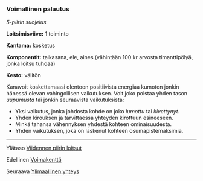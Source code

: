### Voimallinen palautus

*5-piirin suojelus*

**Loitsimisviive:** 1 toiminto

**Kantama:** kosketus

**Komponentit:** taikasana, ele, aines (vähintään 100 kr arvosta timanttipölyä, jonka loitsu tuhoaa)

**Kesto:** välitön

Kanavoit koskettamaasi olentoon positiivista energiaa kumoten jonkin hänessä olevan vahingollisen vaikutuksen. Voit joko poistaa yhden tason *uupumusta* tai jonkin seuraavista vaikutuksista:

- Yksi vaikutus, jonka johdosta kohde on joko *lumottu* tai *kivettynyt*.
- Yhden kirouksen ja tarvittaessa yhteyden kirottuun esineeseen.
- Minkä tahansa vähennyksen yhdestä kohteen ominaisuudesta. 
- Yhden vaikutuksen, joka on laskenut kohteen osumapistemaksimia.

---

Ylätaso [Viidennen piirin loitsut](5_piirin_loitsut.md)

Edellinen [Voimakenttä](Voimakenttä.md)

Seuraava [Ylimaallinen yhteys](Ylimaallinen_yhteys.md)


